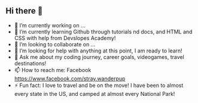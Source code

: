 ## Hi there 👋

- 🔭 I’m currently working on ...
- 🌱 I’m currently learning Github through tutorials nd docs, and HTML and CSS with help from Devslopes Academy!
- 👯 I’m looking to collaborate on ...
- 🤔 I’m looking for help with anything at this point, I am ready to learn!
- 💬 Ask me about my coding journey, career goals, videogames, travel destinations!
- 📫 How to reach me: Facebook https://www.facebook.com/stray.wanderpup
- ⚡ Fun fact: I love to travel and be on the move! I have been to almost every state in the US, and camped at almost every National Park!
